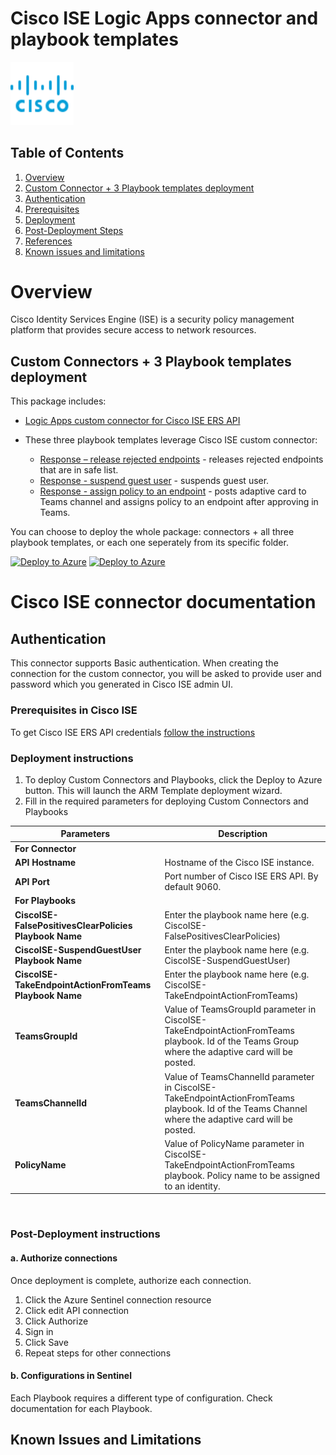 # Cisco ISE Logic Apps connector and playbook templates

<img src="./cisco-logo.png" alt="drawing" width="20%"/><br>

## Table of Contents

1. [Overview](#overview)
1. [Custom Connector + 3 Playbook templates deployment](#deployall)
1. [Authentication](#importantnotes)
1. [Prerequisites](#prerequisites)
1. [Deployment](#deployment)
1. [Post-Deployment Steps](#postdeployment)
1. [References](#references)
1. [Known issues and limitations](#limitations)

<a name="overview">

# Overview

Cisco Identity Services Engine (ISE) is a security policy management platform that provides secure access to network resources.

<a name="deployall">

## Custom Connectors + 3 Playbook templates deployment

This package includes:

* [Logic Apps custom connector for Cisco ISE ERS API](./CiscoISEConnector)

* These three playbook templates leverage Cisco ISE custom connector:
  * [Response – release rejected endpoints](./Playbooks/CiscoISE-FalsePositivesClearPolicies) - releases rejected endpoints that are in safe list.
  * [Response - suspend guest user](./Playbooks/CiscoISE-SuspendGuestUser) - suspends guest user.
  * [Response - assign policy to an endpoint](./Playbooks/CiscoISE-TakeEndpointActionFromTeams) - posts adaptive card to Teams channel and assigns policy to an endpoint after approving in Teams.

You can choose to deploy the whole package: connectors + all three playbook templates, or each one seperately from its specific folder.

[![Deploy to Azure](https://aka.ms/deploytoazurebutton)](https://portal.azure.com/#create/Microsoft.Template/uri/https%3A%2F%2Fraw.githubusercontent.com%2FAzure%2FAzure-Sentinel%2Fmaster%2FPlaybooks%2FCiscoISE%2Fazuredeploy.json) [![Deploy to Azure](https://aka.ms/deploytoazuregovbutton)](https://portal.azure.us/#create/Microsoft.Template/uri/https%3A%2F%2Fraw.githubusercontent.com%2FAzure%2FAzure-Sentinel%2Fmaster%2FPlaybooks%2FCiscoISE%2Fazuredeploy.json)

# Cisco ISE connector documentation 

<a name="authentication">

## Authentication

This connector supports Basic authentication. When creating the connection for the custom connector, you will be asked to provide user and password which you generated in Cisco ISE admin UI.

<a name="prerequisites">

### Prerequisites in Cisco ISE

To get Cisco ISE ERS API credentials [follow the instructions](https://developer.cisco.com/docs/identity-services-engine/#!setting-up)

<a name="deployment">

### Deployment instructions

1. To deploy Custom Connectors and Playbooks, click the Deploy to Azure button. This will launch the ARM Template deployment wizard.
2. Fill in the required parameters for deploying Custom Connectors and Playbooks

| Parameters | Description |
|----------------|--------------|
|**For Connector**|
|**API Hostname** | Hostname of the Cisco ISE instance.|
|**API Port** | Port number of Cisco ISE ERS API. By default 9060.|
|**For Playbooks**|
|**CiscoISE-FalsePositivesClearPolicies Playbook Name** | Enter the playbook name here (e.g. CiscoISE-FalsePositivesClearPolicies)|
|**CiscoISE-SuspendGuestUser Playbook Name** | Enter the playbook name here (e.g. CiscoISE-SuspendGuestUser)|
|**CiscoISE-TakeEndpointActionFromTeams Playbook Name** | Enter the playbook name here (e.g. CiscoISE-TakeEndpointActionFromTeams)|
|**TeamsGroupId** | Value of TeamsGroupId parameter in CiscoISE-TakeEndpointActionFromTeams playbook. Id of the Teams Group where the adaptive card will be posted.|
|**TeamsChannelId** | Value of TeamsChannelId parameter in CiscoISE-TakeEndpointActionFromTeams playbook. Id of the Teams Channel where the adaptive card will be posted.|
|**PolicyName** | Value of PolicyName parameter in CiscoISE-TakeEndpointActionFromTeams playbook. Policy name to be assigned to an identity.|

<br>
<a name="postdeployment">

### Post-Deployment instructions

#### a. Authorize connections

Once deployment is complete, authorize each connection.

1. Click the Azure Sentinel connection resource
2. Click edit API connection
3. Click Authorize
4. Sign in
5. Click Save
6. Repeat steps for other connections

#### b. Configurations in Sentinel

Each Playbook requires a different type of configuration. Check documentation for each Playbook.

<a name="limitations">

## Known Issues and Limitations